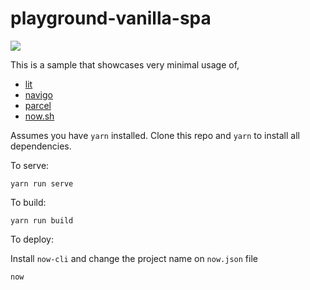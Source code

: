 # playground-vanilla-spa

![](https://i.imgur.com/sFctnEz.gif)

This is a sample that showcases very minimal usage of,
- [lit](https://github.com/polymer/lit-html)
- [navigo](https://github.com/krasimir/navigo)
- [parcel](https://github.com/parcel-bundler/parcel)
- [now.sh](https://github.com/zeit/now-cli)

Assumes you have `yarn` installed. Clone this repo and `yarn` to install all dependencies.

To serve:
```
yarn run serve
```

To build:
```
yarn run build
```

To deploy:

Install `now-cli` and change the project name on `now.json` file
```
now
```
